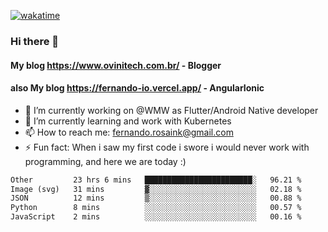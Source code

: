 [![wakatime](https://wakatime.com/badge/user/d5892087-17e6-46ab-8384-91a71a9b88d8.svg)](https://wakatime.com/@d5892087-17e6-46ab-8384-91a71a9b88d8)
### Hi there 👋

#### My blog https://www.ovinitech.com.br/ - Blogger
#### also My blog https://fernando-io.vercel.app/ - AngularIonic

- 🔭 I’m currently working on @WMW as Flutter/Android Native developer
- 🌱 I’m currently learning and work with Kubernetes
- 📫 How to reach me: fernando.rosaink@gmail.com 
- ⚡ Fun fact: When i saw my first code i swore i would never work with programming, and here we are today :)

<!--START_SECTION:waka-->

```txt
Other         23 hrs 6 mins   ████████████████████████░   96.21 %
Image (svg)   31 mins         ▓░░░░░░░░░░░░░░░░░░░░░░░░   02.18 %
JSON          12 mins         ▒░░░░░░░░░░░░░░░░░░░░░░░░   00.88 %
Python        8 mins          ░░░░░░░░░░░░░░░░░░░░░░░░░   00.57 %
JavaScript    2 mins          ░░░░░░░░░░░░░░░░░░░░░░░░░   00.16 %
```

<!--END_SECTION:waka-->
